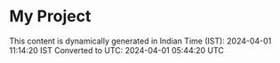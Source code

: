 # My Project

This content is dynamically generated in Indian Time (IST): 2024-04-01 11:14:20 IST
Converted to UTC: 2024-04-01 05:44:20 UTC
